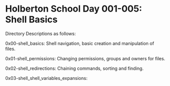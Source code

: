 # Holberton School Day 001-005: Shell Basics #
Directory Descriptions as follows:

0x00-shell_basics:
Shell navigation, basic creation and manipulation of files.

0x01-shell_permissions:
Changing permissions, groups and owners for files.

0x02-shell_redirections:
Chaining commands, sorting and finding.

0x03-shell_shell_variables_expansions:

